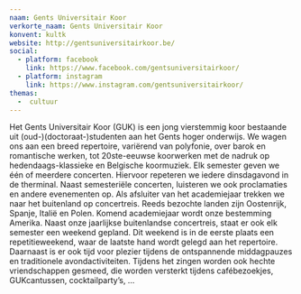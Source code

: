 ```yaml
---
naam: Gents Universitair Koor
verkorte_naam: Gents Universitair Koor
konvent: kultk
website: http://gentsuniversitairkoor.be/
social: 
  - platform: facebook
    link: https://www.facebook.com/gentsuniversitairkoor/
  - platform: instagram
    link: https://www.instagram.com/gentsuniversitairkoor/
themas:
  -  cultuur
---
```


Het Gents Universitair Koor (GUK) is een jong vierstemmig koor bestaande uit (oud-)(doctoraat-)studenten aan het Gents hoger onderwijs. We wagen ons aan een breed repertoire, variërend van polyfonie, over barok en romantische werken, tot 20ste-eeuwse koorwerken met de nadruk op hedendaags-klassieke en Belgische koormuziek. Elk semester geven we één of meerdere concerten. Hiervoor repeteren we iedere dinsdagavond in de therminal. Naast semesteriële concerten, luisteren we ook proclamaties en andere evenementen op. Als afsluiter van het academiejaar trekken we naar het buitenland op concertreis. Reeds bezochte landen zijn Oostenrijk, Spanje, Italië en Polen. Komend academiejaar wordt onze bestemming Amerika. Naast onze jaarlijkse buitenlandse concertreis, staat er ook elk semester een weekend gepland. Dit weekend is in de eerste plaats een repetitieweekend, waar de laatste hand wordt gelegd aan het repertoire. Daarnaast is er ook tijd voor plezier tijdens de ontspannende middagpauzes en traditionele avondactiviteiten. Tijdens het zingen worden ook hechte vriendschappen gesmeed, die worden versterkt tijdens cafébezoekjes, GUKcantussen, cocktailparty’s, …
